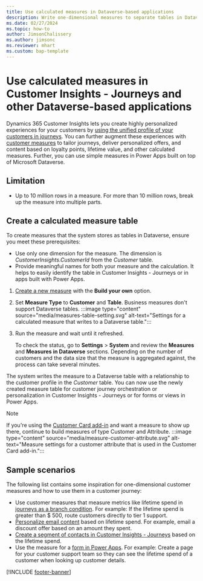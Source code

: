 ```yaml
---
title: Use calculated measures in Dataverse-based applications
description: Write one-dimensional measures to separate tables in Dataverse to use them in other applications.
ms.date: 02/27/2024
ms.topic: how-to
author: JimsonChalissery
ms.author: jimsonc
ms.reviewer: mhart
ms.custom: bap-template
---
```


# Use calculated measures in Customer Insights - Journeys and other Dataverse-based applications

Dynamics 365 Customer Insights lets you create highly personalized experiences for your customers by [using the unified profile of your customers in journeys](marketing-get-started.md). You can further augment these experiences with [customer measures](measures.md) to tailor journeys, deliver personalized offers, and content based on loyalty points, lifetime value, and other calculated measures. Further, you can use simple measures in Power Apps built on top of Microsoft Dataverse.

## Limitation

- Up to 10 million rows in a measure. For more than 10 million rows, break up the measure into multiple parts.

## Create a calculated measure table

To create measures that the system stores as tables in Dataverse, ensure you meet these prerequisites:

- Use only one dimension for the measure. The dimension is *CustomerInsights.CustomerId* from the *Customer* table.
- Provide meaningful names for both your measure and the calculation. It helps to easily identify the table in Customer Insights - Journeys or in apps built with Power Apps.

1. [Create a new measure](measure-builder.md) with the **Build your own** option.
1. Set **Measure Type** to **Customer** and **Table**. Business measures don't support Dataverse tables.
   :::image type="content" source="media/measures-table-setting.svg" alt-text="Settings for a calculated measure that writes to a Dataverse table.":::
1. Run the measure and wait until it refreshed.

   To check the status, go to **Settings** > **System** and review the **Measures** and **Measures in Dataverse** sections. Depending on the number of customers and the data size that the measure is aggregated against, the process can take several minutes.

The system writes the measure to a Dataverse table with a relationship to the customer profile in the *Customer* table. You can now use the newly created measure table for customer journey orchestration or personalization in Customer Insights - Journeys or for forms or views in Power Apps.

> [!NOTE]
> If you're using the [Customer Card add-in](customer-card-add-in.md) and want a measure to show up there, continue to build measures of type Customer and Attribute.
> :::image type="content" source="media/measure-customer-attribute.svg" alt-text="Measure settings for a customer attribute that is used in the Customer Card add-in.":::

## Sample scenarios

The following list contains some inspiration for one-dimensional customer measures and how to use them in a customer journey:

- Use customer measures that measure metrics like lifetime spend in [journeys as a branch condition](../journeys/real-time-marketing-tile-reference.md#branching-the-customer-journey). For example: If the lifetime spend is greater than $ 500, route customers directly to tier 1 support.
- [Personalize email content](../journeys/real-time-marketing-personalization.md) based on lifetime spend. For example, email a discount offer based on an amount they spent.
- [Create a segment of contacts in Customer Insights - Journeys](../journeys/real-time-marketing-build-segments.md) based on the lifetime spend.
- Use the measure for a [form in Power Apps](/power-apps/maker/model-driven-apps/create-design-forms). For example: Create a page for your customer support team so they can see the lifetime spend of a customer when looking up customer details.

[!INCLUDE [footer-banner](includes/footer-banner.md)]
